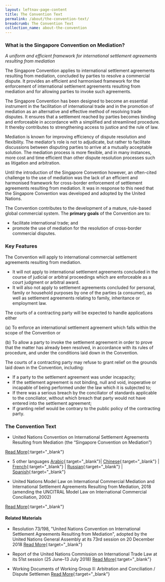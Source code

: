 ```yaml
---
layout: leftnav-page-content
title: The Convention Text
permalink: /about/the-convention-text/
breadcrumb: The Convention Text
collection_name: about-the-convention
---
```

### **What is the Singapore Convention on Mediation?**

*A uniform and efficient framework for international settlement agreements resulting from mediation*

The Singapore Convention applies to international settlement agreements resulting from mediation, concluded by parties to resolve a commercial dispute. It provides an efficient and harmonised framework for the enforcement of international settlement agreements resulting from mediation and for allowing parties to invoke such agreements.

The Singapore Convention has been designed to become an essential instrument in the facilitation of international trade and in the promotion of mediation as an alternative and effective method of resolving trade disputes. It ensures that a settlement reached by parties becomes binding and enforceable in accordance with a simplified and streamlined procedure. It thereby contributes to strengthening access to justice and the rule of law.

Mediation is known for improving efficiency of dispute resolution and flexibility. The mediator’s role is not to adjudicate, but rather to facilitate discussions between disputing parties to arrive at a mutually acceptable solution. The mediation process is more flexible, and in many instances, more cost and time efficient than other dispute resolution processes such as litigation and arbitration.

Until the introduction of the Singapore Convention however, an often-cited challenge to the use of mediation was the lack of an efficient and harmonised framework for cross-border enforcement of settlement agreements resulting from mediation. It was in response to this need that the Singapore Convention was developed and adopted by the United Nations.

The Convention contributes to the development of a mature, rule-based global commercial system. The **primary goals** of the Convention are to:

* facilitate international trade; and
* promote the use of mediation for the resolution of cross-border commercial disputes.

### **Key Features**

The Convention will apply to international commercial settlement agreements resulting from mediation. 

*	It will not apply to international settlement agreements concluded in the course of judicial or arbitral proceedings which are enforceable as a court judgment or arbitral award.
*	It will also not apply to settlement agreements concluded for personal, family or household purposes by one of the parties (a consumer), as well as settlement agreements relating to family, inheritance or employment law.

The courts of a contracting party will be expected to handle applications either

(a)	To enforce an international settlement agreement which falls within the scope of the Convention 
or 

(b)	To allow a party to invoke the settlement agreement in order to prove that the matter has already been resolved, in accordance with its rules of procedure, and under the conditions laid down in the Convention.

The courts of a contracting party may refuse to grant relief on the grounds laid down in the Convention, including:

*	If a party to the settlement agreement was under incapacity;
*	If the settlement agreement is not binding, null and void, inoperative or incapable of being performed under the law which it is subjected to;
*	If there was a serious breach by the conciliator of standards applicable to the conciliator, without which breach that party would not have entered into the settlement agreement;
*	If granting relief would be contrary to the public policy of the contracting party.

### **The Convention Text** 
* United Nations Convention on International Settlement Agreements Resulting from Mediation (the “Singapore Convention on Mediation”)

[Read More](https://uncitral.un.org/sites/uncitral.un.org/files/singapore_convention_eng.pdf){:target="_blank"}


* 5 other languages
[Arabic](https://uncitral.un.org/sites/uncitral.un.org/files/media-documents/uncitral/ar/mediation_convention_a.pdf){:target="_blank"}| [Chinese](https://uncitral.un.org/sites/uncitral.un.org/files/media-documents/uncitral/zh/mediation_convention_c.pdf){:target="_blank"} | [French](https://uncitral.un.org/sites/uncitral.un.org/files/media-documents/uncitral/fr/mediation_convention_f.pdf){:target="_blank"} | [Russian](https://uncitral.un.org/sites/uncitral.un.org/files/media-documents/uncitral/ru/mediation_convention_r.pdf){:target="_blank"} | [Spanish](https://uncitral.un.org/sites/uncitral.un.org/files/media-documents/uncitral/es/mediation_convention_s.pdf){:target="_blank"}


* United Nations Model Law on International Commercial Mediation and International Settlement Agreements Resulting from Mediation, 2018 (amending the UNCITRAL Model Law on International Commercial Conciliation, 2002)

[Read More](http://www.uncitral.org/pdf/english/commissionsessions/51st-session/Annex_II.pdf){:target="_blank"}

#### **Related Materials** 
* Resolution 73/198, "United Nations Convention on International Settlement Agreements Resulting from Mediation", adopted by the United Nations General Assembly at its 73rd session on 20 December 2018
[Read More](https://uncitral.un.org/sites/uncitral.un.org/files/singapore_convention_eng.pdf){:target="_blank"}

* Report of the United Nations Commission on International Trade Law at its 51st session (25 June–13 July 2018)
[Read More](https://uncitral.un.org/sites/uncitral.un.org/files/singapore_convention_eng.pdf){:target="_blank"}

* Working Documents of Working Group II: Arbitration and Conciliation / Dispute Settlemen
[Read More](https://uncitral.un.org/sites/uncitral.un.org/files/singapore_convention_eng.pdf){:target="_blank"}
